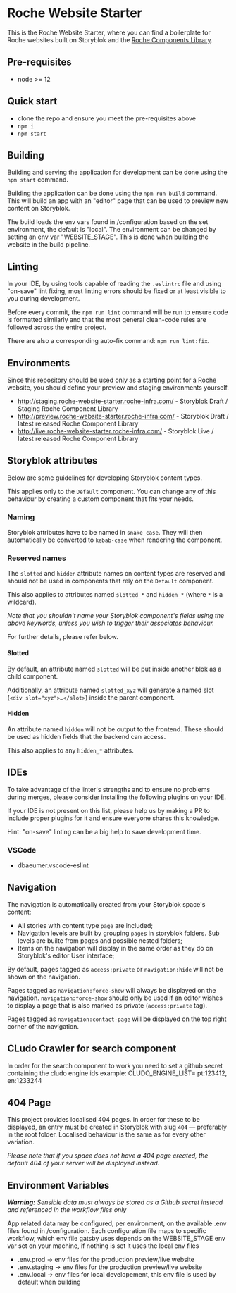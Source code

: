 # Roche Website Starter

This is the Roche Website Starter, where you can find a boilerplate for Roche websites built on Storyblok and the [Roche Components Library](https://github.com/RocheGlobal/roche-component-library).

## Pre-requisites
- node >= 12

## Quick start
- clone the repo and ensure you meet the pre-requisites above
- `npm i`
- `npm start`

## Building
Building and serving the application for development can be done using the `npm start` command.

Building the application can be done using the `npm run build` command. This will build an app with an "editor" page that can be used to preview new content on Storyblok.

The build loads the env vars found in /configuration based on the set environment, the default is "local". The environment can be changed by setting an env var "WEBSITE_STAGE". This is done when building the website
in the build pipeline.

## Linting
In your IDE, by using tools capable of reading the `.eslintrc` file and using "on-save" lint fixing, most linting errors should be fixed or at least visible to you during development.

Before every commit, the `npm run lint` command will be run to ensure code is formatted similarly and that the most general clean-code rules are followed across the entire project.

There are also a corresponding auto-fix command: `npm run lint:fix`.

## Environments

Since this repository should be used only as a starting point for a Roche website, you should define your preview and staging environments yourself.

- http://staging.roche-website-starter.roche-infra.com/ - Storyblok Draft / Staging Roche Component Library
- http://preview.roche-website-starter.roche-infra.com/ - Storyblok Draft / latest released Roche Component Library
- http://live.roche-website-starter.roche-infra.com/ - Storyblok Live / latest released Roche Component Library

## Storyblok attributes
Below are some guidelines for developing Storyblok content types.

This applies only to the `Default` component. You can change any of this behaviour by creating a custom component that fits your needs.

### Naming
Storyblok attributes have to be named in `snake_case`. They will then automatically be converted to `kebab-case` when rendering the component.

### Reserved names
The `slotted` and `hidden` attribute names on content types are reserved and should not be used in components that rely on the `Default` component.

This also applies to attributes named `slotted_*` and `hidden_*` (where `*` is a wildcard).

*Note that you shouldn't name your Storyblok component's fields using the above keywords, unless you wish to trigger their associates behaviour.*

For further details, please refer below.

#### Slotted
By default, an attribute named `slotted` will be put inside another blok as a child component.

Additionally, an attribute named `slotted_xyz` will generate a named slot (`<div slot="xyz">…</slot>`) inside the parent component.

#### Hidden
An attribute named `hidden` will not be output to the frontend. These should be used as hidden fields that the backend can access.

This also applies to any `hidden_*` attributes.

## IDEs
To take advantage of the linter's strengths and to ensure no problems during merges, please consider installing the following plugins on your IDE.

If your IDE is not present on this list, please help us by making a PR to include proper plugins for it and ensure everyone shares this knowledge.

Hint: "on-save" linting can be a big help to save development time.

### VSCode
- dbaeumer.vscode-eslint

## Navigation
The navigation is automatically created from your Storyblok space's content:

- All stories with content type `page` are included;
- Navigation levels are built by grouping `page`s in storyblok folders. Sub levels are builte from pages and possible nested folders;
- Items on the navigation will display in the same order as they do on Storyblok's editor User interface;

By default, pages tagged as `access:private` or `navigation:hide` will not be shown on the navigation.

Pages tagged as `navigation:force-show` will always be displayed on the navigation.
`navigation:force-show` should only be used if an editor wishes to display a page that is also marked as private (`access:private` tag).

Pages tagged as `navigation:contact-page` will be displayed on the top right corner of the navigation.

## CLudo Crawler for search component
In order for the search component to work you need to set a github secret containing the cludo engine ids
example:
CLUDO_ENGINE_LIST= pt:123412, en:1233244

## 404 Page

This project provides localised 404 pages.
In order for these to be displayed, an entry must be created in Storyblok with slug `404` — preferably in the root folder.
Localised behaviour is the same as for every other variation.

*Please note that if you space does not have a 404 page created, the default 404 of your server will be displayed instead.*
## Environment Variables

_**Warning:** Sensible data must always be stored as a Github secret instead and referenced in the workflow files only_

App related data may be configured, per environment, on the available .env files found in /configuration.
Each configuration file maps to specific workflow, which env file gatsby uses depends on the WEBSITE_STAGE env var set on your machine, 
if nothing is set it uses the local env files

- .env.prod            -> env files for the production preview/live website
- .env.staging         -> env files for the production preview/live website
- .env.local            -> env files for local developement, this env file is used by default when building
